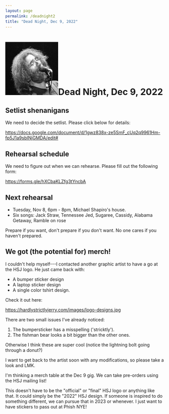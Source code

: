 ```yaml
---
layout: page
permalink: /deadnight2
title: "Dead Night, Dec 9, 2022"
---
```


<h1><img class="ui avatar image" src="/images/jerryavatar.jpg">Dead Night, Dec 9, 2022</h1>

## Setlist shenanigans

We need to decide the setlist. Please click below for details:

<https://docs.google.com/document/d/1gwz838x-ze5SmF_cUq2q9961Hm-fp5J1a9sbINjGMDA/edit#>

## Rehearsal schedule

We need to figure out when we can rehearse. Please fill out the following form:

<https://forms.gle/hXCbaKLZfg3tYncbA>

## Next rehearsal

* Tuesday, Nov 8, 6pm - 8pm, Michael Shapiro's house. 
* Six songs: Jack Straw, Tennessee Jed, Sugaree, Cassidy, Alabama Getaway, Ramble on rose

Prepare if you want, don't prepare if you don't want.  No one cares if you haven't prepared.

## We got (the potential for) merch!

I couldn't help myself---I contacted another graphic artist to have a go at the HSJ logo.  He just came back with:

* A bumper sticker design
* A laptop sticker design
* A single color tshirt design.

Check it out here:

<https://hardlystrictlyjerry.com/images/logo-designs.jpg>

There are two small issues I've already noticed:

1. The bumpersticker has a misspelling ('stricktly').
2. The fishman bear looks a bit bigger than the other ones. 

Otherwise I think these are super cool (notice the lightning bolt going through a donut?)

I want to get back to the artist soon with any modifications, so please take a look and LMK.

I'm thinking a merch table at the Dec 9 gig. We can take pre-orders using the HSJ mailing list!

This doesn't have to be the "official" or "final" HSJ logo or anything like that.  It could simply be the "2022" HSJ design. If someone is inspired to do something different, we can pursue that in 2023 or whenever. I just want to have stickers to pass out at Phish NYE!
